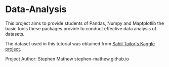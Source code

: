 # Data-Analysis

This project aims to provide students of Pandas, Numpy and Maptplotlib the basic tools these packages provide to conduct effective data analysis of datasets.

The dataset used in this tutorial was obtained from [Sahil Tailor's Kaggle project](https://www.kaggle.com/datasets/sahiltailor/mens-t20-world-cup-ball-by-ball-dataset).

Project Author: Stephen Mathew
stephen-mathew.github.io